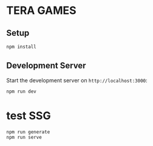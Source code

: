 # TERA GAMES

## Setup

```sh
npm install
```

## Development Server

Start the development server on `http://localhost:3000`:

```bash
npm run dev
```

# test SSG

```bash
npm run generate
npm run serve
```
